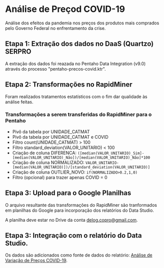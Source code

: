 # Análise de Preçod COVID-19

Análise dos efeitos da pandemia nos preços dos produtos mais comprados pelo Governo Federal no enfrentamento da crise.

## Etapa 1: Extração dos dados no DaaS (Quartzo) SERPRO

A extração dos dados foi reazada no Pentaho Data Integration (v9.0) através do processo "pentaho-precos-covid.ktr".

## Etapa 2: Transformações no RapidMiner

Foram realizados tratamentos estatísticos com o fim dar qualidade às análise feitas.

### Transformações a serem transferidas do RapidMiner para o Pentaho
* Pivô da tabela por UNIDADE_CATMAT
* Pivô da tabela por UNIDADE_CATMAT e COVID
* Filtro count(UNIDADE_CATMAT) > 100
* Filtro standard_deviation(VALOR_UNITARIO) < 100
* Criação de coluna DIFERENCA: ```([median(VALOR_UNITARIO)_Sim]-[median(VALOR_UNITARIO)_Não])/[median(VALOR_UNITARIO)_Não]*100```
* Criação de coluna NORMALIZADO: ```VALOR_UNITARIO-[median(VALOR_UNITARIO)])/[standard_deviation(VALOR_UNITARIO)]```
* Criação de coluna OUTLIER_NOVO: ```if(NORMALIZADO>0.2,1,0)```
* Filtro (opcional) para trazer apenas COVID = 0

## Etapa 3: Upload para o Google Planilhas

O arquivo resultante das transformações do RapidMiner são tranformados em planilhas do Google para incorporação dos relatórios do Data Studio.

A planilha deve estar no Drive da conta [delog.copro@gmail.com](https://drive.google.com/drive/folders/1PT1s-thZaZOvt-HdUlksHNAlo_TN2Mno?usp=sharing "Pasta Análise de Preços").

## Etapa 3: Integração com o relatório do Data Studio.

Os dados são adicionados como fonte de dados do relatório: [Análise de Variação de Preços COVID-19](https://datastudio.google.com/reporting/5ccdc714-74c2-4c5f-a4c2-8f9a71223c68 "Análise de Variação de Preços COVID-19").
